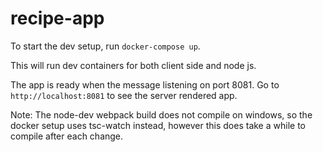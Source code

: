 # recipe-app
 
To start the dev setup, run `docker-compose up`.

This will run dev containers for both client side and node js.

The app is ready when the message listening on port 8081.
Go to `http://localhost:8081` to see the server rendered app.

Note: The node-dev webpack build does not compile on windows, so the docker setup uses tsc-watch instead, however this does take a while to compile after each change.